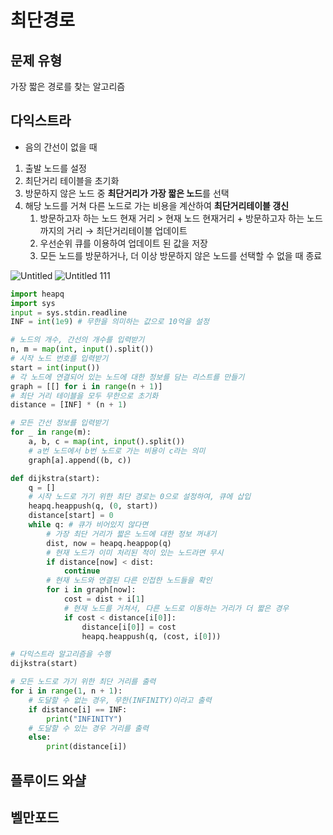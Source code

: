 # 최단경로
## 문제 유형

가장 짧은 경로를 찾는 알고리즘

## 다익스트라

- 음의 간선이 없을 때
1. 출발 노드를 설정
2. 최단거리 테이블을 초기화
3. 방문하지 않은 노드 중 **최단거리가 가장 짧은 노드**를 선택
4. 해당 노드를 거쳐 다른 노드로 가는 비용을 계산하여 **최단거리테이블 갱신**
    1. 방문하고자 하는 노드 현재 거리 > 현재 노드 현재거리 + 방문하고자 하는 노드까지의 거리 → 최단거리테이블 업데이트
    2. 우선순위 큐를 이용하여 업데이트 된 값을 저장
    3. 모든 노드를 방문하거나, 더 이상 방문하지 않은 노드를 선택할 수 없을 때 종료

![Untitled](https://user-images.githubusercontent.com/49435163/148867118-52590593-9b7a-4394-b853-c33875a14a6e.png)
![Untitled 111](https://user-images.githubusercontent.com/49435163/148867153-6a7d9def-571b-467a-89c1-a8eb08ca5252.png)


```python
import heapq
import sys
input = sys.stdin.readline
INF = int(1e9) # 무한을 의미하는 값으로 10억을 설정

# 노드의 개수, 간선의 개수를 입력받기
n, m = map(int, input().split())
# 시작 노드 번호를 입력받기
start = int(input())
# 각 노드에 연결되어 있는 노드에 대한 정보를 담는 리스트를 만들기
graph = [[] for i in range(n + 1)]
# 최단 거리 테이블을 모두 무한으로 초기화
distance = [INF] * (n + 1)

# 모든 간선 정보를 입력받기
for _ in range(m):
    a, b, c = map(int, input().split())
    # a번 노드에서 b번 노드로 가는 비용이 c라는 의미
    graph[a].append((b, c))

def dijkstra(start):
    q = []
    # 시작 노드로 가기 위한 최단 경로는 0으로 설정하여, 큐에 삽입
    heapq.heappush(q, (0, start))
    distance[start] = 0
    while q: # 큐가 비어있지 않다면
        # 가장 최단 거리가 짧은 노드에 대한 정보 꺼내기
        dist, now = heapq.heappop(q)
        # 현재 노드가 이미 처리된 적이 있는 노드라면 무시
        if distance[now] < dist:
            continue
        # 현재 노드와 연결된 다른 인접한 노드들을 확인
        for i in graph[now]:
            cost = dist + i[1]
            # 현재 노드를 거쳐서, 다른 노드로 이동하는 거리가 더 짧은 경우
            if cost < distance[i[0]]:
                distance[i[0]] = cost
                heapq.heappush(q, (cost, i[0]))

# 다익스트라 알고리즘을 수행
dijkstra(start)

# 모든 노드로 가기 위한 최단 거리를 출력
for i in range(1, n + 1):
    # 도달할 수 없는 경우, 무한(INFINITY)이라고 출력
    if distance[i] == INF:
        print("INFINITY")
    # 도달할 수 있는 경우 거리를 출력
    else:
        print(distance[i])
```
## 플루이드 와샬
## 벨만포드
